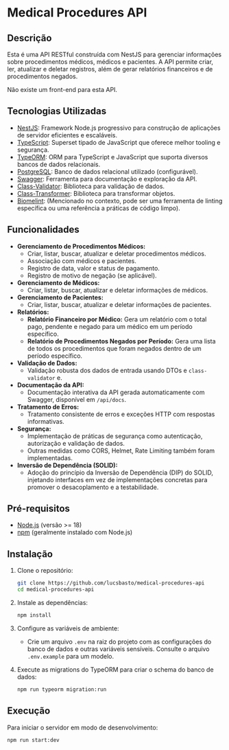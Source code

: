 # Medical Procedures API

## Descrição

Esta é uma API RESTful construída com NestJS para gerenciar informações sobre procedimentos médicos, médicos e pacientes. A API permite criar, ler, atualizar e deletar registros, além de gerar relatórios financeiros e de procedimentos negados.

Não existe um front-end para esta API.

## Tecnologias Utilizadas

* [NestJS](https://nestjs.com/): Framework Node.js progressivo para construção de aplicações de servidor eficientes e escaláveis.
* [TypeScript](https://www.typescriptlang.org/): Superset tipado de JavaScript que oferece melhor tooling e segurança.
* [TypeORM](https://typeorm.io/): ORM para TypeScript e JavaScript que suporta diversos bancos de dados relacionais.
* [PostgreSQL](https://www.postgresql.org/): Banco de dados relacional utilizado (configurável).
* [Swagger](https://swagger.io/): Ferramenta para documentação e exploração da API.
* [Class-Validator](https://github.com/typestack/class-validator): Biblioteca para validação de dados.
* [Class-Transformer](https://github.com/typestack/class-transformer): Biblioteca para transformar objetos.
* [Biomelint](https://biomelint.org/): (Mencionado no contexto, pode ser uma ferramenta de linting específica ou uma referência a práticas de código limpo).

## Funcionalidades

* **Gerenciamento de Procedimentos Médicos:**
    * Criar, listar, buscar, atualizar e deletar procedimentos médicos.
    * Associação com médicos e pacientes.
    * Registro de data, valor e status de pagamento.
    * Registro de motivo de negação (se aplicável).
* **Gerenciamento de Médicos:**
    * Criar, listar, buscar, atualizar e deletar informações de médicos.
* **Gerenciamento de Pacientes:**
    * Criar, listar, buscar, atualizar e deletar informações de pacientes.
* **Relatórios:**
    * **Relatório Financeiro por Médico:** Gera um relatório com o total pago, pendente e negado para um médico em um período específico.
    * **Relatório de Procedimentos Negados por Período:** Gera uma lista de todos os procedimentos que foram negados dentro de um período específico.
* **Validação de Dados:**
    * Validação robusta dos dados de entrada usando DTOs e `class-validator` e.
* **Documentação da API:**
    * Documentação interativa da API gerada automaticamente com Swagger, disponível em `/api/docs`.
* **Tratamento de Erros:**
    * Tratamento consistente de erros e exceções HTTP com respostas informativas.
* **Segurança:**
    * Implementação de práticas de segurança como autenticação, autorização e validação de dados. 
    * Outras medidas como CORS, Helmet, Rate Limiting também foram implementadas.
* **Inversão de Dependência (SOLID):**
    * Adoção do princípio da Inversão de Dependência (DIP) do SOLID, injetando interfaces em vez de implementações concretas para promover o desacoplamento e a testabilidade.

## Pré-requisitos

* [Node.js](https://nodejs.org/) (versão >= 18)
* [npm](https://www.npmjs.com/) (geralmente instalado com Node.js)


## Instalação

1.  Clone o repositório:
    ```bash
    git clone https://github.com/lucsbasto/medical-procedures-api
    cd medical-procedures-api
    ```

2.  Instale as dependências:
    ```bash
    npm install
    ```

3.  Configure as variáveis de ambiente:
    * Crie um arquivo `.env` na raiz do projeto com as configurações do banco de dados e outras variáveis sensíveis. Consulte o arquivo `.env.example` para um modelo.

4.  Execute as migrations do TypeORM para criar o schema do banco de dados:
    ```bash
    npm run typeorm migration:run
    ```

## Execução

Para iniciar o servidor em modo de desenvolvimento:

```bash
npm run start:dev